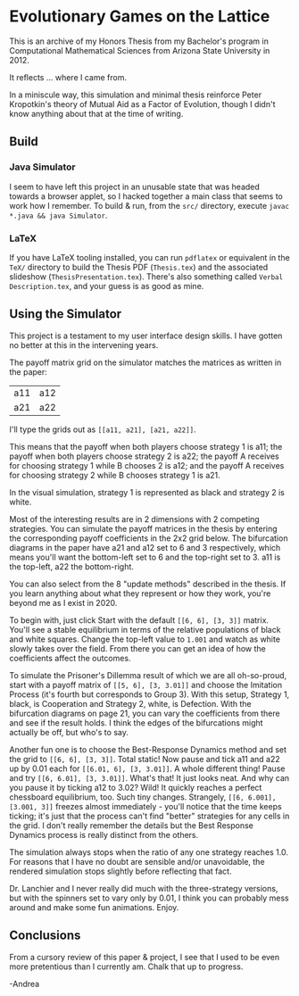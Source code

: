 # Evolutionary Games on the Lattice

This is an archive of my Honors Thesis from my Bachelor's program in Computational Mathematical Sciences from Arizona State University in 2012.

It reflects ... where I came from.

In a miniscule way, this simulation and minimal thesis reinforce Peter Kropotkin's theory of Mutual Aid as a Factor of Evolution, though I didn't know anything about that at the time of writing.

## Build

### Java Simulator

I seem to have left this project in an unusable state that was headed towards a browser applet, so I hacked together a main class that seems to work how I remember. To build & run, from the `src/` directory, execute `javac *.java && java Simulator`.

### LaTeX

If you have LaTeX tooling installed, you can run `pdflatex` or equivalent in the `TeX/` directory to build the Thesis PDF (`Thesis.tex`) and the associated slideshow (`ThesisPresentation.tex`). There's also something called `Verbal Description.tex`, and your guess is as good as mine.

## Using the Simulator

This project is a testament to my user interface design skills. I have gotten no better at this in the intervening years.

The payoff matrix grid on the simulator matches the matrices as written in the paper:

<table>
      <tr><td>a11</td><td>a12</td></tr>
      <tr><td>a21</td><td>a22</td></tr>
</table>

I'll type the grids out as `[[a11, a21], [a21, a22]]`.

This means that the payoff when both players choose strategy 1 is a11; the payoff when both players choose strategy 2 is a22; the payoff A receives for choosing strategy 1 while B chooses 2 is a12; and the payoff A receives for choosing strategy 2 while B chooses strategy 1 is a21.

In the visual simulation, strategy 1 is represented as black and strategy 2 is white.

Most of the interesting results are in 2 dimensions with 2 competing strategies. You can simulate the payoff matrices in the thesis by entering the corresponding payoff coefficients in the 2x2 grid below. The bifurcation diagrams in the paper have a21 and a12 set to 6 and 3 respectively, which means you'll want the bottom-left set to 6 and the top-right set to 3. a11 is the top-left, a22 the bottom-right.

You can also select from the 8 "update methods" described in the thesis. If you learn anything about what they represent or how they work, you're beyond me as I exist in 2020.

To begin with, just click Start with the default `[[6, 6], [3, 3]]` matrix. You'll see a stable equilibrium in terms of the relative populations of black and white squares. Change the top-left value to `1.001` and watch as white slowly takes over the field. From there you can get an idea of how the coefficients affect the outcomes.

To simulate the Prisoner's Dillemma result of which we are all oh-so-proud, start with a payoff matrix of `[[5, 6], [3, 3.01]]` and choose the Imitation Process (it's fourth but corresponds to Group 3). With this setup, Strategy 1, black, is Cooperation and Strategy 2, white, is Defection. With the bifurcation diagrams on page 21, you can vary the coefficients from there and see if the result holds. I think the edges of the bifurcations might actually be off, but who's to say.

Another fun one is to choose the Best-Response Dynamics method and set the grid to `[[6, 6], [3, 3]]`. Total static! Now pause and tick a11 and a22 up by 0.01 each for `[[6.01, 6], [3, 3.01]]`. A whole different thing! Pause and try `[[6, 6.01], [3, 3.01]]`. What's that! It just looks neat. And why can you pause it by ticking a12 to 3.02? Wild! It quickly reaches a perfect chessboard equilibrium, too. Such tiny changes. Strangely, `[[6, 6.001], [3.001, 3]]` freezes almost immediately - you'll notice that the time keeps ticking; it's just that the process can't find "better" strategies for any cells in the grid. I don't really remember the details but the Best Response Dynamics process is really distinct from the others.

The simulation always stops when the ratio of any one strategy reaches 1.0. For reasons that I have no doubt are sensible and/or unavoidable, the rendered simulation stops slightly before reflecting that fact.

Dr. Lanchier and I never really did much with the three-strategy versions, but with the spinners set to vary only by 0.01, I think you can probably mess around and make some fun animations. Enjoy.

## Conclusions

From a cursory review of this paper & project, I see that I used to be even more pretentious than I currently am. Chalk that up to progress.

-Andrea
